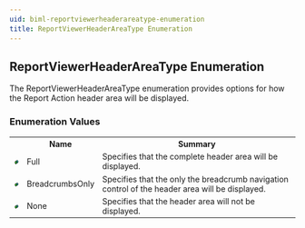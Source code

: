 ```yaml
---
uid: biml-reportviewerheaderareatype-enumeration
title: ReportViewerHeaderAreaType Enumeration
---
```


## ReportViewerHeaderAreaType Enumeration

<div class="LanguageSummary"><div class ="SummaryItem">The ReportViewerHeaderAreaType enumeration provides options for how the Report Action header area will be displayed.</div></div>
<div class="EnumValueGroup">

### Enumeration Values

<table id="EnumValue" class="MemberList"><tbody><tr><th class="MemberTypeIconColumnHeader">&nbsp;</th><th class="MemberNameColumnHeader">Name</th><th class="MemberSummaryColumnHeader">Summary</th></tr><tr class="cd0"><td align="center" class="MemberTypeIcon"><img src="enumValue.png"></img></td><td class="MemberName">Full</td><td class="MemberSummary"><div class ="SummaryItem">Specifies that the complete header area will be displayed.</div></td></tr><tr class="cd1"><td align="center" class="MemberTypeIcon"><img src="enumValue.png"></img></td><td class="MemberName">BreadcrumbsOnly</td><td class="MemberSummary"><div class ="SummaryItem">Specifies that the only the breadcrumb navigation control of the header area will be displayed.</div></td></tr><tr class="cd0"><td align="center" class="MemberTypeIcon"><img src="enumValue.png"></img></td><td class="MemberName">None</td><td class="MemberSummary"><div class ="SummaryItem">Specifies that the header area will not be displayed.</div></td></tr></tbody></table>
</div>